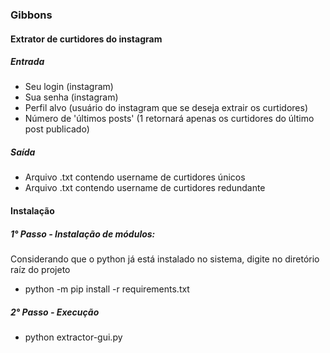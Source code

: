 ### Gibbons
#### Extrator de curtidores do instagram
##### Entrada
* Seu login (instagram)
* Sua senha (instagram)
* Perfil alvo (usuário do instagram que se deseja extrair os curtidores)
* Número de 'últimos posts' (1 retornará apenas os curtidores do último post publicado)

##### Saída
* Arquivo .txt contendo username de curtidores únicos
* Arquivo .txt contendo username de curtidores redundante

#### Instalação
##### 1° Passo - Instalação de módulos:
Considerando que o python já está instalado no sistema, digite no diretório raíz do projeto
* python -m pip install -r requirements.txt
##### 2° Passo - Execução
* python extractor-gui.py

